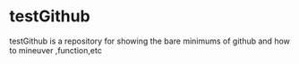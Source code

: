 # testGithub

testGithub is a repository for showing the bare minimums of github and how to mineuver ,function,etc
